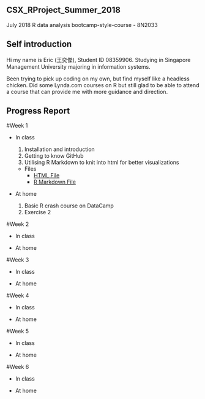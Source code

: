 ## CSX_RProject_Summer_2018
July 2018 R data analysis bootcamp-style-course - 8N2033

## Self introduction
Hi my name is Eric (王奕傑), Student ID 08359906. Studying in Singapore Management University majoring in information systems. 

Been trying to pick up coding on my own, but find myself like a headless chicken. Did some Lynda.com courses on R but still glad to be able to attend a course that can provide me with more guidance and direction.

## Progress Report
#Week 1
* In class
  1. Installation and introduction
  2. Getting to know GitHub
  3. Utilising R Markdown to knit into html for better visualizations
  * Files
    + [HTML File](https://github.com/ericwang1998/CSX_RProject_Summer_2018/blob/master/week_1/hw1.html)
    + [R Markdown File](https://github.com/ericwang1998/CSX_RProject_Summer_2018/blob/master/week_1/hw1.Rmd)

* At home
  1. Basic R crash course on DataCamp
  2. Exercise 2

#Week 2
* In class


* At home

  
 
#Week 3
* In class


* At home

  

#Week 4
* In class


* At home

#Week 5
* In class


* At home

#Week 6
* In class


* At home
